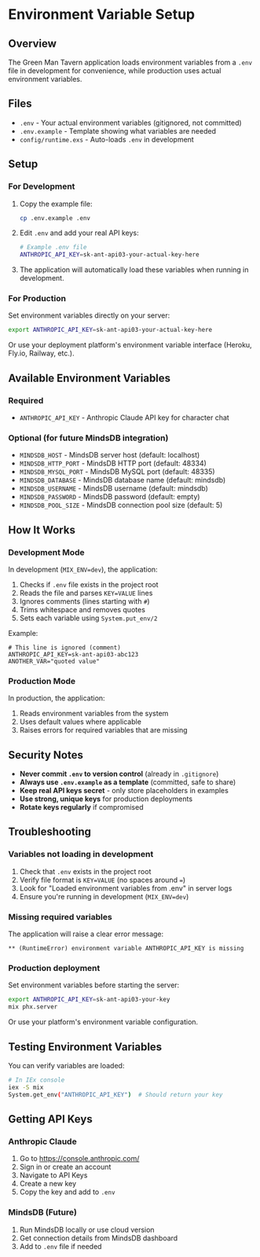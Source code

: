 # Environment Variable Setup

## Overview

The Green Man Tavern application loads environment variables from a `.env` file in development for convenience, while production uses actual environment variables.

## Files

- `.env` - Your actual environment variables (gitignored, not committed)
- `.env.example` - Template showing what variables are needed
- `config/runtime.exs` - Auto-loads `.env` in development

## Setup

### For Development

1. Copy the example file:
   ```bash
   cp .env.example .env
   ```

2. Edit `.env` and add your real API keys:
   ```bash
   # Example .env file
   ANTHROPIC_API_KEY=sk-ant-api03-your-actual-key-here
   ```

3. The application will automatically load these variables when running in development.

### For Production

Set environment variables directly on your server:

```bash
export ANTHROPIC_API_KEY=sk-ant-api03-your-actual-key-here
```

Or use your deployment platform's environment variable interface (Heroku, Fly.io, Railway, etc.).

## Available Environment Variables

### Required

- `ANTHROPIC_API_KEY` - Anthropic Claude API key for character chat

### Optional (for future MindsDB integration)

- `MINDSDB_HOST` - MindsDB server host (default: localhost)
- `MINDSDB_HTTP_PORT` - MindsDB HTTP port (default: 48334)
- `MINDSDB_MYSQL_PORT` - MindsDB MySQL port (default: 48335)
- `MINDSDB_DATABASE` - MindsDB database name (default: mindsdb)
- `MINDSDB_USERNAME` - MindsDB username (default: mindsdb)
- `MINDSDB_PASSWORD` - MindsDB password (default: empty)
- `MINDSDB_POOL_SIZE` - MindsDB connection pool size (default: 5)

## How It Works

### Development Mode

In development (`MIX_ENV=dev`), the application:

1. Checks if `.env` file exists in the project root
2. Reads the file and parses `KEY=VALUE` lines
3. Ignores comments (lines starting with `#`)
4. Trims whitespace and removes quotes
5. Sets each variable using `System.put_env/2`

Example:
```
# This line is ignored (comment)
ANTHROPIC_API_KEY=sk-ant-api03-abc123
ANOTHER_VAR="quoted value"
```

### Production Mode

In production, the application:
1. Reads environment variables from the system
2. Uses default values where applicable
3. Raises errors for required variables that are missing

## Security Notes

- **Never commit `.env` to version control** (already in `.gitignore`)
- **Always use `.env.example` as a template** (committed, safe to share)
- **Keep real API keys secret** - only store placeholders in examples
- **Use strong, unique keys** for production deployments
- **Rotate keys regularly** if compromised

## Troubleshooting

### Variables not loading in development

1. Check that `.env` exists in the project root
2. Verify file format is `KEY=VALUE` (no spaces around `=`)
3. Look for "Loaded environment variables from .env" in server logs
4. Ensure you're running in development (`MIX_ENV=dev`)

### Missing required variables

The application will raise a clear error message:
```
** (RuntimeError) environment variable ANTHROPIC_API_KEY is missing
```

### Production deployment

Set environment variables before starting the server:
```bash
export ANTHROPIC_API_KEY=sk-ant-api03-your-key
mix phx.server
```

Or use your platform's environment variable configuration.

## Testing Environment Variables

You can verify variables are loaded:

```bash
# In IEx console
iex -S mix
System.get_env("ANTHROPIC_API_KEY")  # Should return your key
```

## Getting API Keys

### Anthropic Claude

1. Go to https://console.anthropic.com/
2. Sign in or create an account
3. Navigate to API Keys
4. Create a new key
5. Copy the key and add to `.env`

### MindsDB (Future)

1. Run MindsDB locally or use cloud version
2. Get connection details from MindsDB dashboard
3. Add to `.env` file if needed

